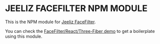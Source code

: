 # JEELIZ FACEFILTER NPM MODULE

This is the NPM module for [Jeeliz FaceFilter](https://github.com/jeeliz/jeelizFaceFilter).

You can check the [FaceFilter/React/Three-Fiber demo](https://github.com/jeeliz/jeelizFaceFilter/tree/master/reactThreeFiberDemo) to get a boilerplate using this module.